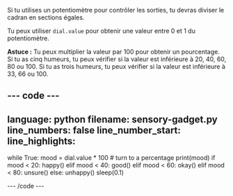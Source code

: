 Si tu utilises un potentiomètre pour contrôler les sorties, tu devras diviser le cadran en sections égales.

Tu peux utiliser `dial.value` pour obtenir une valeur entre 0 et 1 du potentiomètre.

**Astuce :** Tu peux multiplier la valeur par 100 pour obtenir un pourcentage. Si tu as cinq humeurs, tu peux vérifier si la valeur est inférieure à 20, 40, 60, 80 ou 100. Si tu as trois humeurs, tu peux vérifier si la valeur est inférieure à 33, 66 ou 100.

--- code ---
---
language: python filename: sensory-gadget.py line_numbers: false line_number_start:
line_highlights:
---

while True: mood = dial.value * 100 # turn to a percentage print(mood) if mood < 20: happy() elif mood < 40: good() elif mood < 60: okay() elif mood < 80: unsure() else: unhappy() sleep(0.1)

--- /code ---
